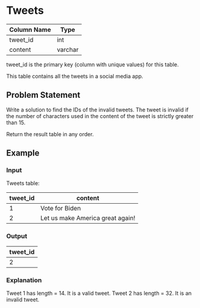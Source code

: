 # Tweets

| Column Name | Type    |
|-------------|---------|
| tweet_id    | int     |
| content     | varchar |

tweet_id is the primary key (column with unique values) for this table.

This table contains all the tweets in a social media app.

## Problem Statement

Write a solution to find the IDs of the invalid tweets. The tweet is invalid if the number of characters used in the content of the tweet is strictly greater than 15.

Return the result table in any order.

## Example

### Input

Tweets table:

| tweet_id | content                          |
|----------|----------------------------------|
| 1        | Vote for Biden                   |
| 2        | Let us make America great again! |

### Output

| tweet_id |
|----------|
| 2        |

### Explanation

Tweet 1 has length = 14. It is a valid tweet.
Tweet 2 has length = 32. It is an invalid tweet.
